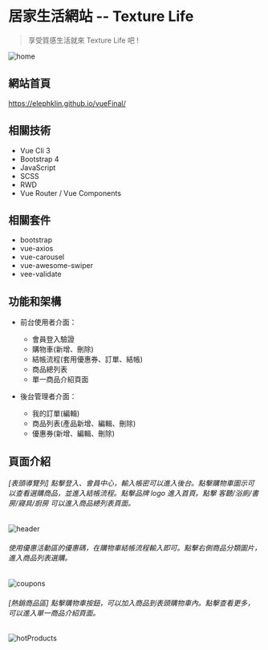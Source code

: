 # 居家生活網站 -- Texture Life

> 享受質感生活就來 Texture Life 吧 !

![home](https://upload.cc/i1/2020/11/27/hXVwli.png)

## 網站首頁
https://elephklin.github.io/vueFinal/

## 相關技術

- Vue Cli 3
- Bootstrap 4
- JavaScript
- SCSS
- RWD
- Vue Router / Vue Components

## 相關套件

- bootstrap
- vue-axios
- vue-carousel
- vue-awesome-swiper
- vee-validate

## 功能和架構

+ 前台使用者介面：
  + 會員登入驗證
  + 購物車(新增、刪除)
  + 結帳流程(套用優惠券、訂單、結帳)
  + 商品總列表
  + 單一商品介紹頁面


+ 後台管理者介面：
  + 我的訂單(編輯)
  + 商品列表(產品新增、編輯、刪除)
  + 優惠券(新增、編輯、刪除)


## 頁面介紹

###### [表頭導覽列] 點擊登入、會員中心，輸入帳密可以進入後台。點擊購物車圖示可以查看選購商品，並進入結帳流程。點擊品牌 logo 進入首頁。點擊 客聽/浴廁/書房/寢具/廚房 可以進入商品總列表頁面。
![header](https://upload.cc/i1/2020/11/30/CEp3eJ.png)

###### 使用優惠活動區的優惠碼，在購物車結帳流程輸入即可。點擊右側商品分類圖片，進入商品列表選購。
![coupons](https://upload.cc/i1/2020/11/30/TPWY7c.png)

###### [熱銷商品區] 點擊購物車按鈕，可以加入商品到表頭購物車內。點擊查看更多，可以進入單一商品介紹頁面。
![hotProducts](https://upload.cc/i1/2020/11/30/Vb510A.png)
